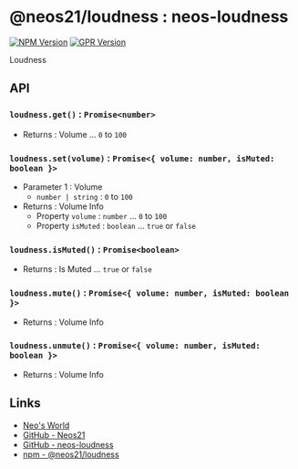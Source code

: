# @neos21/loudness : neos-loudness

[![NPM Version](https://img.shields.io/npm/v/@neos21/loudness.svg)](https://www.npmjs.com/package/@neos21/loudness) [![GPR Version](https://img.shields.io/github/package-json/v/neos21/neos-loudness?label=github)](https://github.com/Neos21/neos-loudness/packages/552078)

Loudness


## API

### `loudness.get()` : `Promise<number>`

- Returns : Volume ... `0` to `100`

### `loudness.set(volume)` : `Promise<{ volume: number, isMuted: boolean }>`

- Parameter 1 : Volume
  - `number | string` : `0` to `100`
- Returns : Volume Info
  - Property `volume` : `number` ... `0` to `100`
  - Property `isMuted` : `boolean` ... `true` or `false`

### `loudness.isMuted()` : `Promise<boolean>`

- Returns : Is Muted ... `true` or `false`

### `loudness.mute()` : `Promise<{ volume: number, isMuted: boolean }>`

- Returns : Volume Info

### `loudness.unmute()` : `Promise<{ volume: number, isMuted: boolean }>`

- Returns : Volume Info


## Links

- [Neo's World](https://neos21.net/)
- [GitHub - Neos21](https://github.com/Neos21/)
- [GitHub - neos-loudness](https://github.com/Neos21/neos-loudness)
- [npm - @neos21/loudness](https://www.npmjs.com/package/@neos21/loudness)
